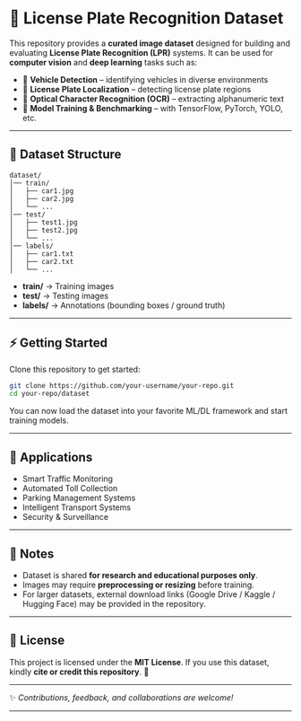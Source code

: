 # 🚀 License Plate Recognition Dataset

This repository provides a **curated image dataset** designed for building and evaluating **License Plate Recognition (LPR)** systems. It can be used for **computer vision** and **deep learning** tasks such as:

* 🚗 **Vehicle Detection** – identifying vehicles in diverse environments
* 🔲 **License Plate Localization** – detecting license plate regions
* 🔢 **Optical Character Recognition (OCR)** – extracting alphanumeric text
* 🤖 **Model Training & Benchmarking** – with TensorFlow, PyTorch, YOLO, etc.

---

## 📂 Dataset Structure

```
dataset/
│── train/
│   ├── car1.jpg
│   ├── car2.jpg
│   └── ...
│── test/
│   ├── test1.jpg
│   ├── test2.jpg
│   └── ...
│── labels/
│   ├── car1.txt
│   ├── car2.txt
│   └── ...
```

* **train/** → Training images
* **test/** → Testing images
* **labels/** → Annotations (bounding boxes / ground truth)

---

## ⚡ Getting Started

Clone this repository to get started:

```bash
git clone https://github.com/your-username/your-repo.git
cd your-repo/dataset
```

You can now load the dataset into your favorite ML/DL framework and start training models.

---

## 🎯 Applications

* Smart Traffic Monitoring
* Automated Toll Collection
* Parking Management Systems
* Intelligent Transport Systems
* Security & Surveillance

---

## 📌 Notes

* Dataset is shared **for research and educational purposes only**.
* Images may require **preprocessing or resizing** before training.
* For larger datasets, external download links (Google Drive / Kaggle / Hugging Face) may be provided in the repository.

---

## 📜 License

This project is licensed under the **MIT License**.
If you use this dataset, kindly **cite or credit this repository**. 🙌

---

✨ *Contributions, feedback, and collaborations are welcome!*

---
